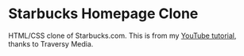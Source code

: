 # Starbucks Homepage Clone

HTML/CSS clone of Starbucks.com. This is from my [YouTube tutorial](https://youtu.be/x_n2FGNsm0o), thanks to Traversy Media.
